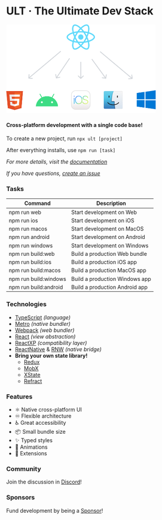 # ULT · The Ultimate Dev Stack

<a alt="ULT Website" href="https://ult.dev">
  <img width="400" src="https://raw.githubusercontent.com/kat-tax/ult/master/_layouts/banner.png">
</a>

#### Cross-platform development with a single code base!

To create a new project, run `npx ult [project]` 

After everything installs, use `npm run [task]`

*For more details, visit the [documentation](https://docs.ult.dev)*

*If you have questions, [create an issue](https://github.com/kat-tax/ult/issues/new/choose)*

### Tasks

| Command               | Description                                         |
| ----------------------| --------------------------------------------------- |
| npm run web           | Start development on Web                            |
| npm run ios           | Start development on iOS                            |
| npm run macos         | Start development on MacOS                          |
| npm run android       | Start development on Android                        |
| npm run windows       | Start development on Windows                        |
| npm run build:web     | Build a production Web bundle                       |
| npm run build:ios     | Build a production iOS app                          |
| npm run build:macos   | Build a production MacOS app                        |
| npm run build:windows | Build a production Windows app                      |
| npm run build:android | Build a production Android app                      |

### Technologies

- [TypeScript](https://www.typescriptlang.org/) *(language)*
- [Metro](https://facebook.github.io/metro/) *(native bundler)*
- [Webpack](https://webpack.js.org/) *(web bundler)*
- [React](https://reactjs.org/) *(view abstraction)*
- [ReactXP](https://microsoft.github.io/reactxp/) *(compatibility layer)*
- [ReactNative](https://reactnative.dev/) & [RNW](https://microsoft.github.io/react-native-windows/) *(native bridge)*
- **Bring your own state library!**
  - [Redux](https://redux.js.org/)
  - [MobX](https://mobx.js.org/)
  - [XState](https://xstate.js.org/)
  - [Refract](https://refract.js.org/)

### Features

- ⚛ Native cross-platform UI
- ♾ Flexible architecture
- ♿ Great accessibility
- 📦 Small bundle size
- ✨ Typed styles
- 🎥 Animations
- 🧩 Extensions

### Community

Join the discussion in [Discord](https://discord.gg/TzhDRyj)!

### Sponsors

Fund development by being a [Sponsor](https://github.com/sponsors/Cavitt)!
